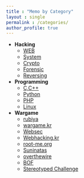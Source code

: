 ```yaml
---
title : "Memo by Category"
layout : single
permalink : /categories/
author_profile: true
---
```


<ul>
    <li><strong>Hacking</strong>
        <ul>
          <li><a href="/categories/Hacking/WEB/">WEB</a></li>
          <li><a href="/categories/Hacking/System/">System</a></li>
          <li><a href="/categories/Hacking/Crypto/">Crypto</a></li>
          <li><a href="/categories/Hacking/Forensic/">Forensic</a></li>
          <li><a href="/categories/Hacking/Reversing/">Reversing</a></li>
        </ul>
    </li>
    <li><strong>Programming</strong>
        <ul>
          <li><a href="/categories/Programming/C&C++/">C,C++</a></li>
          <li><a href="/categories/Programming/Python/">Python</a></li>
          <li><a href="/categories/Programming/PHP/">PHP</a></li>
	        <li><a href="/categories/Programming/Linux/">Linux</a></li>
        </ul>
    </li>
    <li><strong>Wargame</strong>
        <ul>
          <li><a href="/categories/Wargame/rubiya/">rubiya</a></li>
          <li><a href="/categories/Wargame/wargame.kr/">wargame.kr</a></li>
	        <li><a href="/categories/Wargame/websec/">Websec</a></li>
          <li><a href="/categories/Wargame/webhacking.kr/">Webhacking.kr</a></li>
          <li><a href="/categories/Wargame/root-me.org/">root-me.org</a></li>
          <li><a href="/categories/Wargame/suninatas/">Suninatas</a></li>
          <li><a href="/categories/Wargame/overthewire/">overthewire</a></li>
	        <li><a href="/categories/Wargame/BOF/">BOF</a></li>
          <li><a href="/categories/Wargame/Stereotyped-Challenge/">Stereotyped Challenge</a></li>
        </ul>
    </li>
</ul>  
